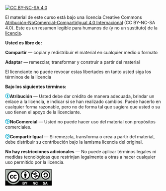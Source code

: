 [![CC BY-NC-SA 4.0][cc-by-nc-sa-shield]][cc-by-nc-sa]

El material de este curso está bajo una licencia Creative Commons [Atribución-NoComercial-CompartirIgual 4.0 Internacional][cc-by-nc-sa] (CC BY-NC-SA 4.0). Este es un resumen legible para humanos de (y no un sustituto) de la [licencia][cc-by-nc-sa-legal].

[cc-by-nc-sa-legal]: https://creativecommons.org/licenses/by-nc-sa/4.0/legalcode.es
[cc-by-nc-sa]: http://creativecommons.org/licenses/by-nc-sa/4.0/
[cc-by-nc-sa-shield]: https://img.shields.io/badge/License-CC%20BY--NC--SA%204.0-lightgrey.svg

**Usted es libre de:**

**Compartir** — copiar y redistribuir el material en cualquier medio o formato

**Adaptar** — remezclar, transformar y construir a partir del material

El licenciante no puede revocar estas libertades en tanto usted siga los términos de la licencia

**Bajo los siguientes términos:**

<img src="/Images/cc-by.svg" style="float:left;width: 15px;"/> **Atribución** — Usted debe dar crédito de manera adecuada, brindar un enlace a la licencia, e indicar si se han realizado cambios. Puede hacerlo en cualquier forma razonable, pero no de forma tal que sugiera que usted o su uso tienen el apoyo de la licenciante.

<img src="/Images/cc-nc.svg" style="float:left;width: 15px;"/> **NoComercial** — Usted no puede hacer uso del material con propósitos comerciales.

<img src="/Images/cc-sa.svg" style="float:left;width: 15px;"/> **Compartir Igual** — Si remezcla, transforma o crea a partir del material, debe distribuir su contribución bajo la lamisma licencia del original.

**No hay restricciones adicionales** — No puede aplicar términos legales ni medidas tecnológicas que restrinjan legalmente a otras a hacer cualquier uso permitido por la licencia.

<img src="/Images/by_nc_sa.svg" style="float:left;width: 150px;"/>
